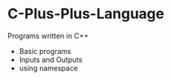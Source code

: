 # C-Plus-Plus-Language
 Programs written in C++
 
 - Basic programs
 - Inputs and Outputs
 - using namespace

